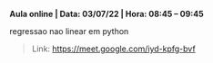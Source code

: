 
**Aula online | Data: 03/07/22 | Hora: 08:45 – 09:45**


regressao nao linear em python


> Link: https://meet.google.com/iyd-kpfg-bvf
